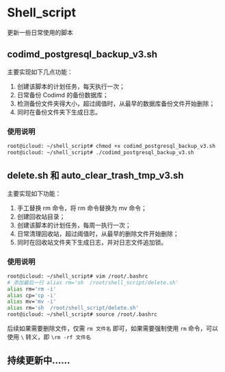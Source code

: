 # Shell_script
更新一些日常使用的脚本

## codimd_postgresql_backup_v3.sh
主要实现如下几点功能：
1. 创建该脚本的计划任务，每天执行一次；
2. 日常备份 Codimd 的备份数据库；
3. 检测备份文件夹得大小，超过阈值时，从最早的数据库备份文件开始删除；
4. 同时在备份文件夹下生成日志。

### 使用说明
```bash
root@icloud: ~/shell_script# chmod +x codimd_postgresql_backup_v3.sh
root@icloud: ~/shell_script# ./codimd_postgresql_backup_v3.sh
```
## delete.sh 和 auto_clear_trash_tmp_v3.sh
主要实现如下功能：
1. 手工替换 rm 命令，将 rm 命令替换为 mv 命令；
2. 创建回收站目录；
3. 创建该脚本的计划任务，每周一执行一次；
4. 日常清理回收站，超过阈值时，从最早的删除文件开始删除；
5. 同时在回收站文件夹下生成日志，并对日志文件追加锁。

### 使用说明
```bash
root@icloud: ~/shell_script# vim /root/.bashrc
# 添加最后一行 alias rm='sh  /root/shell_script/delete.sh'
alias rm='rm -i'
alias cp='cp -i'
alias mv='mv -i'
alias rm='sh  /root/shell_script/delete.sh'
root@icloud: ~/shell_script# source /root/.bashrc
```
后续如果需要删除文件，仅需 `rm 文件名` 即可，如果需要强制使用 `rm` 命令，可以使用 `\` 转义，即 `\rm -rf 文件名`

## 持续更新中……

